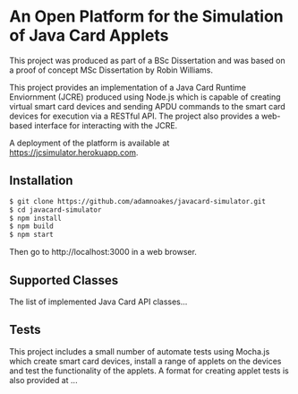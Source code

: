 # An Open Platform for the Simulation of Java Card Applets

This project was produced as part of a BSc Dissertation and was based on a proof of concept MSc Dissertation by Robin Williams.

This project provides an implementation of a Java Card Runtime Enviornment (JCRE) produced using Node.js which is capable of creating virtual smart card devices and sending APDU commands to the smart card devices for execution via a RESTful API. The project also provides a web-based interface for interacting with the JCRE.

A deployment of the platform is available at https://jcsimulator.herokuapp.com.

## Installation

```bash
$ git clone https://github.com/adamnoakes/javacard-simulator.git
$ cd javacard-simulator
$ npm install
$ npm build
$ npm start
```

Then go to http://localhost:3000 in a web browser.

## Supported Classes

The list of implemented Java Card API classes...

## Tests

This project includes a small number of automate tests using Mocha.js which create smart card devices, install a range of applets on the devices and test the functionality of the applets. A format for creating applet tests is also provided at ...
